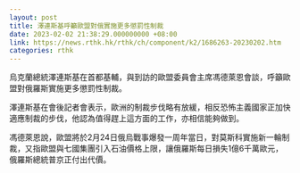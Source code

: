 ```yaml
---
layout: post
title: 澤連斯基呼籲歐盟對俄實施更多懲罰性制裁
date: 2023-02-02 21:38:29.000000000 +08:00
link: https://news.rthk.hk/rthk/ch/component/k2/1686263-20230202.htm
categories: rthk
---
```


烏克蘭總統澤連斯基在首都基輔，與到訪的歐盟委員會主席馮德萊恩會談，呼籲歐盟對俄羅斯實施更多懲罰性制裁。

澤連斯基在會後記者會表示，歐洲的制裁步伐略有放緩，相反恐怖主義國家正加快適應制裁的步伐，他認為值得趕上這方面的工作，亦相信能夠做到。

馮德萊恩說，歐盟將於2月24日俄烏戰事爆發一周年當日，對莫斯科實施新一輪制裁，又指歐盟與七國集團引入石油價格上限，讓俄羅斯每日損失1億6千萬歐元，俄羅斯總統普京正付出代價。
